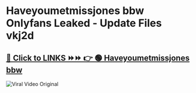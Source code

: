 
 # Haveyoumetmissjones bbw Onlyfans Leaked - Update Files vkj2d

## <h2><a href="https://clipsfans.com/Haveyoumetmissjones_bbw&ref=git">🔗 Click to LINKS ⏩⏩ 👉 🟢 Haveyoumetmissjones bbw </a></h2>

<a href="https://clipsfans.com/Haveyoumetmissjones_bbw&ref=git" rel="nofollow" data-target="animated-image.originalLink"><img src="https://i.ibb.co.com/xMMVF88/686577567.gif" alt="Viral Video Original" style="max-width: 100%; display: inline-block;" data-target="animated-image.originalImage"></a>

